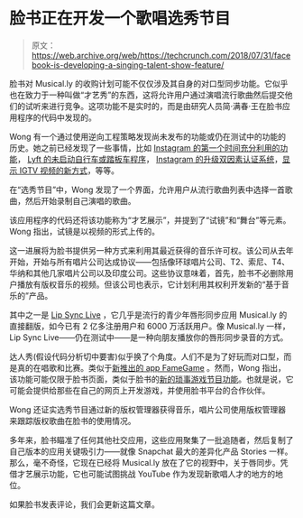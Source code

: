 # 脸书正在开发一个歌唱选秀节目

> 原文：<https://web.archive.org/web/https://techcrunch.com/2018/07/31/facebook-is-developing-a-singing-talent-show-feature/>

脸书对 Musical.ly 的收购计划可能不仅仅涉及其自身的对口型同步功能。它似乎也在致力于一种叫做“才艺秀”的东西，这将允许用户通过演唱流行歌曲然后提交他们的试听来进行竞争。这项功能不是实时的，而是由研究人员简·满春·王在脸书应用程序的代码中发现的。

Wong 有一个通过使用逆向工程策略发现尚未发布的功能或仍在测试中的功能的历史。她之前已经发现了一些事情，比如 [Instagram 的第一个时间充分利用的功能](https://web.archive.org/web/20230320215411/https://techcrunch.com/2018/05/21/scroll-responsibly/)， [Lyft 的未启动自行车或踏板车程序](https://web.archive.org/web/20230320215411/https://techcrunch.com/2018/06/19/lyft-scooter-bike/)， [Instagram 的升级双因素认证系统](https://web.archive.org/web/20230320215411/https://techcrunch.com/2018/07/17/instagram-2-factor/)，[显示 IGTV 视频的新方式](https://web.archive.org/web/20230320215411/https://techcrunch.com/2018/07/26/igtv-carousel/)，等等。

在“选秀节目”中，Wong 发现了一个界面，允许用户从流行歌曲列表中选择一首歌曲，然后开始录制自己演唱的歌曲。

该应用程序的代码还将该功能称为“才艺展示”，并提到了“试镜”和“舞台”等元素。Wong 指出，试镜是以视频的形式上传的。

这一进展将为脸书提供另一种方式来利用其最近获得的音乐许可权。该公司从去年开始，开始与所有唱片公司达成协议——包括像环球唱片公司、T2、索尼、T4、华纳和其他几家唱片公司以及印度公司。这些协议意味着，首先，脸书不必删除用户播放有版权音乐的视频。但该公司也表示，它计划利用其权利开发新的“基于音乐的”产品。

其中之一是 [Lip Sync Live](https://web.archive.org/web/20230320215411/https://techcrunch.com/2018/06/05/facebook-lip-sync-live/) ，它几乎是流行的青少年唇形同步应用 Musical.ly 的直接翻版，如今已有 2 亿多注册用户和 6000 万活跃用户。像 Musical.ly 一样，Lip Sync Live——仍在测试中——是一种向朋友播放你的唇形同步录音的方式。

达人秀(假设代码分析切中要害)似乎换了个角度。人们不是为了好玩而对口型，而是真的在唱歌和比赛。类似于[新推出的 app FameGame](https://web.archive.org/web/20230320215411/https://techcrunch.com/2018/07/25/famegame-wants-to-recreate-reality-tv-for-a-mobile-age/) 。然而，Wong 指出，该功能可能仅限于脸书页面，类似于脸书的[新的琐事游戏节目功能](https://web.archive.org/web/20230320215411/https://techcrunch.com/2018/06/19/facebook-gameshows/)。也就是说，它可能会提供给那些在自己的网页上开发游戏，并使用脸书平台的合作伙伴。

Wong 还证实选秀节目通过新的版权管理器获得音乐，唱片公司使用版权管理器来跟踪版权歌曲在脸书的使用情况。

多年来，脸书瞄准了任何其他社交应用，这些应用聚集了一批追随者，然后复制了自己版本的应用关键吸引力——就像 Snapchat 最大的差异化产品 Stories 一样。那么，毫不奇怪，它现在已经将 Musical.ly 放在了它的视野中，关于唇同步。凭借才艺展示功能，它也可能试图挑战 YouTube 作为发现新歌唱人才的地方的地位。

如果脸书发表评论，我们会更新这篇文章。